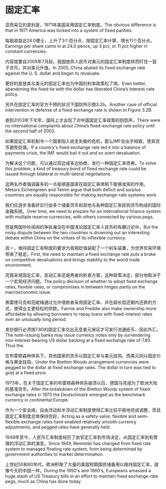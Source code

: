 # 固定汇率

<p><span class="chinese">显而易见的差别是，1971年美国采用固定汇率制度。</span><span class="english">The obvious difference is that in 1971 America was locked into a system of fixed parities.</span></p>

<p><span class="chinese">每股收益达24.0便士，上升了3个百分点，按固定汇率计算，增长11个百分点。</span><span class="english">Earnings per share came in at 24.0 pence, up 3 pct, or 11 pct higher in constant currencies.</span></p>

<p><span class="chinese">内容提要自2005年7月起，我国放弃人民币对美元的固定汇率制度转而盯住一篮子货币，并对美元升值。</span><span class="english">In 2005, China abated its fixed exchange rate against the U. S. dollar and began to revaluate.</span></p>

<p><span class="chinese">更好的是放弃与美元的固定汇率也为中国的利率政策松了绑。</span><span class="english">Even better, abandoning the fixed tie with the dollar has liberated China’s interest-rate policy.</span></p>

<p><span class="chinese">另外在固定汇率的官方干预的状况下国防所示图3.2b。</span><span class="english">Another case of official intervention in defense of a fixed exchange rate is shown in Figure 3.2B.</span></p>

<p><span class="chinese">直到2003年下半年，国际上才出现了对中国固定汇率政策的抱怨声。</span><span class="english">There were no international complaints about China’s fixed-exchange rate policy until the second half of 2003.</span></p>

<p><span class="chinese">如果固定汇率机制令一个国家陷入收支失衡的危机，那么IMF会出手相救，使其货币避免贬值。</span><span class="english">If a country's fixed exchange rate led it into a balance of payments crisis, the IMF would bail it out and so avert devaluation.</span></p>

<p><span class="chinese">为解决这个问题，可以通过双边或多边协商，发行一种固定汇率债券。</span><span class="english">To solve this problem, a kind of treasury bond of fixed exchange rate could be issued through bilateral or multi-lateral negotiations.</span></p>

<p><span class="chinese">这两名作者强调最多的一点是顺差国家在固定汇率体制下能够发挥的作用。</span><span class="english">Messrs Eichengreen and Temin argue that both deficit and surplus countries are equally responsible for making exchange-rate systems work.</span></p>

<p><span class="chinese">我们应逐步准备好实行由多个储备货币和其他与各种固定汇率挂钩货币构成的国际金融系统。</span><span class="english">Over time, we need to prepare for an international finance system with multiple reserve currencies, with others connected by various pegs.</span></p>

<p><span class="chinese">但是两国吵吵闹闹的争执淹没在中国浅论固定汇率人民币的有趣讨论中。</span><span class="english">But the noisy dispute between the two countries is drowning out an interesting debate within China on the virtues of its inflexible currency.</span></p>

<p><span class="chinese">其一，维持固定汇率制度的要求为竟相贬值装配了一个刹车装置，为世界贸易环境带来了稳定。</span><span class="english">First, the need to maintain a fixed exchange rate puts a brake on competitive devaluations and brings stability to the world trade environment.</span></p>

<p><span class="chinese">究竟采用固定汇率，变动汇率还是两者的折衷方案，这种政策决定，部分地取决于一个宏观经济问题。</span><span class="english">The policy decision of whether to adopt fixed exchange rates, flexible rates, or compromises in between hinges partly on the macroeconomic issue.</span></p>

<p><span class="chinese">弗雷德马克和范妮梅通过允许借款者采用固定汇率、并在超长偿还期内还款的方式，使得业主更轻松的供款。</span><span class="english">Fannie and Freddie also make ownership more affordable by allowing borrowers to repay loans with fixed-interest rates over an unusually long period.</span></p>

<p><span class="chinese">发钞银行必须按7.80的固定汇率交出无息美元保证才可发行流通纸币，因此外汇。</span><span class="english">The note-issuing banks may issue currency notes only by surrendering non-interest-bearing US dollar backing at a fixed exchange rate of 7.80. Thus the.</span></p>

<p><span class="chinese">在布雷顿森林体系下，其他国家的货币以固定汇率与美元挂钩，而美元则以固定价格与黄金挂钩。</span><span class="english">Under the Bretton Woods arrangement currencies were pegged to the dollar at fixed exchange rates. The dollar in turn was tied to gold at a fixed price.</span></p>

<p><span class="chinese">1973年，在关于固定汇率的布雷顿森林体系崩溃以后，德国马克成为了欧洲大陆的基准货币。</span><span class="english">After the breakdown of the Bretton Woods system of fixed exchange rates in 1973 the Deutschmark emerged as the benchmark currency in continental Europe.</span></p>

<p><span class="chinese">作为一个安全阀，自由浮动和半浮动汇率制度使得汇率比较平稳地完成调整，而且固定汇率制度总体保持完好。</span><span class="english">Acting as a safety valve, flexible and semi-flexible exchange rates have enabled relatively smooth currency adjustments, and pegged rates have generally held.</span></p>

<p><span class="chinese">1949年至今，人民币汇率制度经历了由官定汇率到市场决定，从固定汇率到有管理的浮动汇率的演变。</span><span class="english">Since 1949, Renminbi has changed from fixed rate system to managed floating rate system, from being determined by government authorities to market determination.</span></p>

<p><span class="chinese">上世纪50和60年代，欧洲积聚了大量的美国短期国债储备用以维持固定汇率，就像今天的中国一样。</span><span class="english">During the 1950's and 1960's, Europeans amassed a huge stash of US Treasury bills in an effort to maintain fixed exchange-rate pegs, much as China has done today.</span></p>

